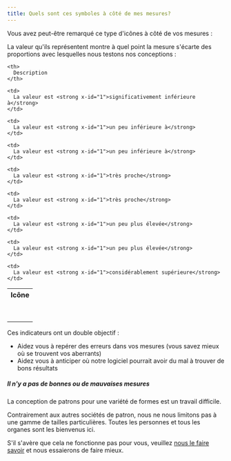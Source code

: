 ```yaml
---
title: Quels sont ces symboles à côté de mes mesures?
---
```


Vous avez peut-être remarqué ce type d'icônes à côté de vos mesures : <Gauge val={0} theme='light' />

La valeur qu'ils représentent montre à quel point la mesure s'écarte des proportions avec lesquelles nous testons nos conceptions :

<table spaces-before="0">
  <tr>
    <th>
      Icône
    </th>

    <th>
      Description
    </th>

  </tr>

  <tr>
    <td>
      <Gauge val={-6} theme='light' />
    </td>

    <td>
      La valeur est <strong x-id="1">significativement inférieure à</strong>
    </td>

  </tr>

  <tr>
    <td>
      <Gauge val={-4} theme='light' />
    </td>

    <td>
      La valeur est <strong x-id="1">un peu inférieure à</strong>
    </td>

  </tr>

  <tr>
    <td>
      <Gauge val={-2} theme='light' />
    </td>

    <td>
      La valeur est <strong x-id="1">un peu inférieure à</strong>
    </td>

  </tr>

  <tr>
    <td>
      <Gauge val={-1} theme='light' />
    </td>

    <td>
      La valeur est <strong x-id="1">très proche</strong>
    </td>

  </tr>

  <tr>
    <td>
      <Gauge val={1} theme='light' />
    </td>

    <td>
      La valeur est <strong x-id="1">très proche</strong>
    </td>

  </tr>

  <tr>
    <td>
      <Gauge val={2} theme='light' />
    </td>

    <td>
      La valeur est <strong x-id="1">un peu plus élevée</strong>
    </td>

  </tr>

  <tr>
    <td>
      <Gauge val={4} theme='light' />
    </td>

    <td>
      La valeur est <strong x-id="1">un peu plus élevée</strong>
    </td>

  </tr>

  <tr>
    <td>
      <Gauge val={6} theme='light' />
    </td>

    <td>
      La valeur est <strong x-id="1">considérablement supérieure</strong>
    </td>

  </tr>
</table>

Ces indicateurs ont un double objectif :

-   Aidez vous à repérer des erreurs dans vos mesures (vous savez mieux où se trouvent vos aberrants)
-   Aidez vous à anticiper où notre logiciel pourrait avoir du mal à trouver de bons résultats

<Note>

##### Il n'y a pas de bonnes ou de mauvaises mesures

La conception de patrons pour une variété de formes est un travail difficile.

Contrairement aux autres sociétés de patron, nous ne nous limitons pas à une gamme de tailles particulières.
Toutes les personnes et tous les organes sont les bienvenus ici.

S'il s'avère que cela ne fonctionne pas pour vous, veuillez [nous le faire savoir](https://discord.freesewing.org/) et nous essaierons de faire mieux.

</Note>
